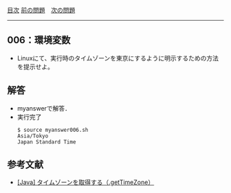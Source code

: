 [目次](../toc.md)
[前の問題](../005/README.md)　[次の問題](../007/README.md)


***
## 006：環境変数

* Linuxにて、実行時のタイムゾーンを東京にするように明示するための方法を提示せよ。

## 解答
- myanswerで解答．
- 実行完了
    ```console
    $ source myanswer006.sh
    Asia/Tokyo
    Japan Standard Time
    ```

## 参考文献
- [[Java] タイムゾーンを取得する（.getTimeZone）](https://blog.java-reference.com/java-calendar-gettimezone/)

